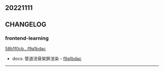 ## 20221111

## CHANGELOG

### frontend-learning

[58b1f0cb...f9a1bdac](https://github.com/zhbhun/frontend-learning/compare/58b1f0cb...f9a1bdac)

* docs: 管道流骨架屏渲染 - [f9a1bdac](https://github.com/zhbhun/frontend-learning/commit/f9a1bdac9ac1846fb0df1fedd15b5cb6241e9630)

---

